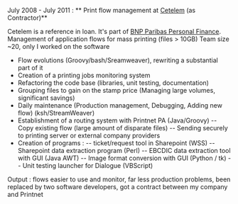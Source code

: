 
July 2008 - July 2011
:
** Print flow management at [Cetelem](http://www.cetelem.fr/) (as Contractor)**

Cetelem is a reference in loan. It's part of [BNP Paribas Personal Finance](http://www.bnpparibas-pf.com/en/).
Management of application flows for mass printing (files > 10GB)
Team size ~20, only I worked on the software

- Flow evolutions (Groovy/bash/Sreamweaver), rewriting a substantial part of it
- Creation of a printing jobs monitoring system
- Refactoring the code base (libraries, unit testing, documentation) 
- Grouping files to gain on the stamp price (Managing large volumes, significant savings) 
- Daily maintenance (Production management, Debugging, Adding new flow) (ksh/StreamWeaver) 
- Establishment of a routing system with Printnet PA (Java/Groovy) 
-- Copy existing flow (large amount of disparate files) 
-- Sending securely to printing server or external company providers
- Creation of programs : 
-- ticket/request tool in Sharepoint (WSS)
-- Sharepoint data extraction program (Perl)
-- EBCDIC data extraction tool with GUI (Java AWT)
-- Image format conversion with GUI (Python / tk) 
-- Unit testing launcher for Dialogue (VBScript)

Output : flows easier to use and monitor, far less production problems, been replaced by two software developers, got a contract between my company and Printnet

